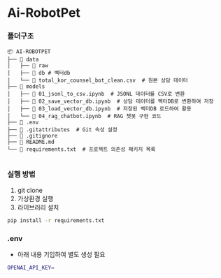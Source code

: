 # Ai-RobotPet






### 폴더구조
```
📦 AI-ROBOTPET
├── 📂 data
│   ├── 📂 raw
│   ├── 📂 db # 벡터db
│   └── 📄 total_kor_counsel_bot_clean.csv  # 원본 상담 데이터
├── 📂 models
│   ├── 📄 01_jsonl_to_csv.ipynb  # JSONL 데이터를 CSV로 변환
│   ├── 📄 02_save_vector_db.ipynb  # 상담 데이터를 벡터DB로 변환하여 저장
│   ├── 📄 03_load_vector_db.ipynb  # 저장된 벡터DB 로드하여 활용
│   └── 📄 04_rag_chatbot.ipynb  # RAG 챗봇 구현 코드
├── 📄 .env  
├── 📄 .gitattributes  # Git 속성 설정
├── 📄 .gitignore  
├── 📄 README.md  
└── 📄 requirements.txt  # 프로젝트 의존성 패키지 목록


```

### 실행 방법
1. git clone
2. 가상환경 실행
3. 라이브러리 설치
```bash
pip install -r requirements.txt
```

### .env
- 아래 내용 기입하여 별도 생성 필요
```bash
OPENAI_API_KEY=
```